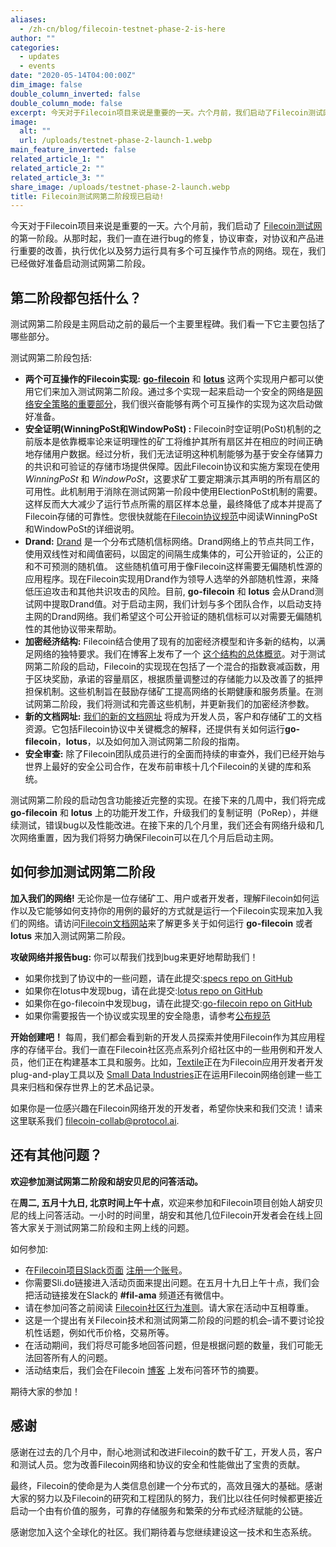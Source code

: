 ```yaml
---
aliases:
  - /zh-cn/blog/filecoin-testnet-phase-2-is-here
author: ""
categories:
  - updates
  - events
date: "2020-05-14T04:00:00Z"
dim_image: false
double_column_inverted: false
double_column_mode: false
excerpt: 今天对于Filecoin项目来说是重要的一天。六个月前，我们启动了Filecoin测试网的第一阶段。从那时起，我们一直在进行bug的修复，协议审查，对协议和产品进行重要的改善，执行优化以及努力运行具有多个可互操作节点的网络。现在，我们已经做好准备启动测试网第二阶段。
image:
  alt: ""
  url: /uploads/testnet-phase-2-launch-1.webp
main_feature_inverted: false
related_article_1: ""
related_article_2: ""
related_article_3: ""
share_image: /uploads/testnet-phase-2-launch.webp
title: Filecoin测试网第二阶段现已启动!
---
```


今天对于Filecoin项目来说是重要的一天。六个月前，我们启动了 [Filecoin测试网](https://filecoin.io/blog/filecoin-testnet-is-live/)的第一阶段。从那时起，我们一直在进行bug的修复，协议审查，对协议和产品进行重要的改善，执行优化以及努力运行具有多个可互操作节点的网络。现在，我们已经做好准备启动测试网第二阶段。

## 第二阶段都包括什么？

测试网第二阶段是主网启动之前的最后一个主要里程碑。我们看一下它主要包括了哪些部分。

测试网第二阶段包括:

- **两个可互操作的Filecoin实现:** [**go-filecoin**](https://github.com/filecoin-project/go-filecoin) 和 [**lotus**](https://github.com/filecoin-project/lotus/) 这两个实现用户都可以使用它们来加入测试网第二阶段。通过多个实现一起来启动一个安全的网络是[网络安全策略的重要部分](https://filecoin.io/blog/announcing-lotus#why-multiple-implementations)，我们很兴奋能够有两个可互操作的实现为这次启动做好准备。
- **安全证明(WinningPoSt和WindowPoSt) :** Filecoin时空证明(PoSt)机制的之前版本是依靠概率论来证明理性的矿工将维护其所有扇区并在相应的时间正确地存储用户数据。经过分析，我们无法证明这种机制能够为基于安全存储算力的共识和可验证的存储市场提供保障。因此Filecoin协议和实施方案现在使用*WinningPoSt* 和 _WindowPoSt_，这要求矿工要定期演示其声明的所有扇区的可用性。此机制用于消除在测试网第一阶段中使用ElectionPoSt机制的需要。这样反而大大减少了运行节点所需的扇区样本总量，最终降低了成本并提高了Filecoin存储的可靠性。您很快就能在[Filecoin协议规范](https://filecoin-project.github.io/specs/)中阅读WinningPoSt 和WindowPoSt的详细说明。
- **Drand:** [Drand](https://github.com/drand/drand) 是一个分布式随机信标网络。Drand网络上的节点共同工作，使用双线性对和阈值密码，以固定的间隔生成集体的，可公开验证的，公正的和不可预测的随机值。 这些随机值可用于像Filecoin这样需要无偏随机性源的应用程序。现在Filecoin实现用Drand作为领导人选举的外部随机性源，来降低压迫攻击和其他共识攻击的风险。目前, **go-filecoin** 和 **lotus** 会从Drand测试网中提取Drand值。对于启动主网，我们计划与多个团队合作，以启动支持主网的Drand网络。我们希望这个可公开验证的随机信标可以对需要无偏随机性的其他协议带来帮助。
- **加密经济结构:** Filecoin结合使用了现有的加密经济模型和许多新的结构，以满足网络的独特要求。我们在博客上发布了一个 [这个结构的总体概览](https://filecoin.io/blog/filecoin-cryptoeconomic-constructions/)。对于测试网第二阶段的启动，Filecoin的实现现在包括了一个混合的指数衰减函数，用于区块奖励，承诺的容量扇区，根据质量调整过的存储能力以及改善了的抵押担保机制。这些机制旨在鼓励存储矿工提高网络的长期健康和服务质量。在测试网第二阶段，我们将测试和完善这些机制，并更新我们的加密经济参数。
- **新的文档网址:** [我们的新的文档网址](http://docs.filecoin.io/) 将成为开发人员，客户和存储矿工的文档资源。它包括Filecoin协议中关键概念的解释，还提供有关如何运行**go-filecoin**，**lotus**，以及如何加入测试网第二阶段的指南。
- **安全审查:** 除了Filecoin团队成员进行的全面而持续的审查外，我们已经开始与世界上最好的安全公司合作，在发布前审核十几个Filecoin的关键的库和系统。

测试网第二阶段的启动包含功能接近完整的实现。在接下来的几周中，我们将完成 **go-filecoin** 和 **lotus** 上的功能开发工作，升级我们的复制证明（PoRep），并继续测试，错误bug以及性能改进。在接下来的几个月里，我们还会有网络升级和几次网络重置，因为我们将努力确保Filecoin可以在几个月后启动主网。

## 如何参加测试网第二阶段

**加入我们的网络!** 无论你是一位存储矿工、用户或者开发者，理解Filecoin如何运作以及它能够如何支持你的用例的最好的方式就是运行一个Filecoin实现来加入我们的网络。请访问[Filecoin文档网站](https://docs.filecoin.io/)来了解更多关于如何运行 **go-filecoin** 或者 **lotus** 来加入测试网第二阶段。

**攻破网络并报告bug:** 你可以帮我们找到bug来更好地帮助我们！

- 如果你找到了协议中的一些问题，请在此提交:[specs repo on GitHub](https://github.com/filecoin-project/specs/issues)
- 如果你在lotus中发现bug，请在此提交:[lotus repo on GitHub](https://github.com/filecoin-project/lotus/issues)
- 如果你在go-filecoin中发现bug，请在此提交:[go-filecoin repo on GitHub](https://github.com/filecoin-project/go-filecoin/issues)
- 如果你需要报告一个协议或实现里的安全隐患，请参考[公布规范](https://github.com/filecoin-project/community#security-issues-and-disclosures)

**开始创建吧！** 每周，我们都会看到新的开发人员探索并使用Filecoin作为其应用程序的存储平台。我们一直在Filecoin社区亮点系列介绍社区中的一些用例和开发人员，他们正在构建基本工具和服务。比如，[Textile](https://filecoin.io/blog/community-andrew-hill-textile/)正在为Filecoin应用开发者开发plug-and-play工具以及 [Small Data Industries](https://filecoin.io/blog/community-ben-fino-radin-sdi/)正在运用Filecoin网络创建一些工具来归档和保存世界上的艺术品记录。

如果你是一位感兴趣在Filecoin网络开发的开发者，希望你快来和我们交流！请来这里联系我们 [filecoin-collab@protocol.ai](mailto:filecoin-collab@protocol.ai).

## 还有其他问题？

**欢迎参加测试网第二阶段和胡安贝尼的问答活动。**

在**周二, 五月十九日, 北京时间上午十点**，欢迎来参加和Filecoin项目创始人胡安贝尼的线上问答活动。一小时的时间里，胡安和其他几位Filecoin开发者会在线上回答大家关于测试网第二阶段和主网上线的问题。

如何参加:

- 在[Filecoin项目Slack页面](https://filecoinproject.slack.com/) [注册一个账号](https://filecoin.io/#community)。
- 你需要Sli.do链接进入活动页面来提出问题。在五月十九日上午十点，我们会把活动链接发在Slack的 **#fil-ama** 频道还有微信中。
- 请在参加问答之前阅读 [Filecoin社区行为准则](https://github.com/filecoin-project/community/blob/master/CODE_OF_CONDUCT.md)。请大家在活动中互相尊重。
- 这是一个提出有关Filecoin技术和测试网第二阶段的问题的机会–请不要讨论投机性话题，例如代币价格，交易所等。
- 在活动期间，我们将尽可能多地回答问题，但是根据问题的数量，我们可能无法回答所有人的问题。
- 活动结束后，我们会在Filecoin [博客](https://filecoin.io/blog) 上发布问答环节的摘要。

期待大家的参加！

## 感谢

感谢在过去的几个月中，耐心地测试和改进Filecoin的数千矿工，开发人员，客户和测试人员。您为改善Filecoin网络和协议的安全和性能做出了宝贵的贡献。

最终，Filecoin的使命是为人类信息创建一个分布式的，高效且强大的基础。感谢大家的努力以及Filecoin的研究和工程团队的努力，我们比以往任何时候都更接近启动一个由有价值的服务，可靠的存储服务和繁荣的分布式经济赋能的公链。

感谢您加入这个全球化的社区。我们期待着与您继续建设这一技术和生态系统。

